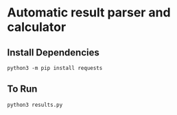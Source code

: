 # Automatic result parser and calculator 

## Install Dependencies 
    python3 -m pip install requests

## To Run 
```python3 results.py```